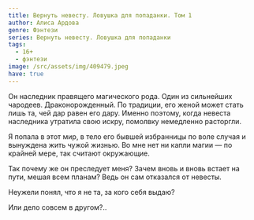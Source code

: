 ```yaml
---
title: Вернуть невесту. Ловушка для попаданки. Том 1
author: Алиса Ардова
genre: Фэнтези
series: Вернуть невесту. Ловушка для попаданки
tags:
  - 16+
  - фэнтези
image: /src/assets/img/409479.jpeg
have: true
---
```

Он наследник правящего магического рода. Один из сильнейших чародеев. Драконорожденный. По традиции, его женой может стать лишь та, чей дар равен его дару. Именно поэтому, когда невеста наследника утратила свою искру, помолвку немедленно расторгли.

Я попала в этот мир, в тело его бывшей избранницы по воле случая и вынуждена жить чужой жизнью. Во мне нет ни капли магии — по крайней мере, так считают окружающие.

Так почему же он преследует меня? Зачем вновь и вновь встает на пути, мешая всем планам? Ведь он сам отказался от невесты.

Неужели понял, что я не та, за кого себя выдаю?

Или дело совсем в другом?..
